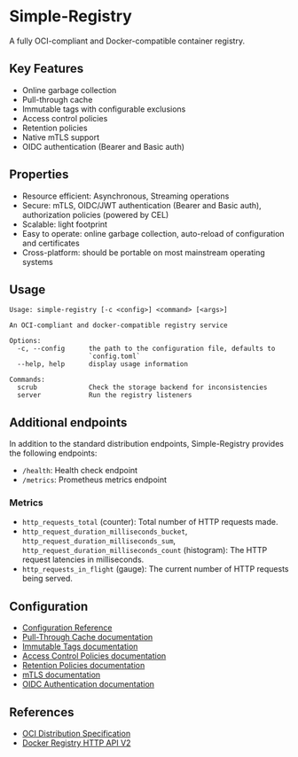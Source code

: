# Simple-Registry

A fully OCI-compliant and Docker-compatible container registry.

## Key Features

- Online garbage collection
- Pull-through cache
- Immutable tags with configurable exclusions
- Access control policies
- Retention policies
- Native mTLS support
- OIDC authentication (Bearer and Basic auth)

## Properties

- Resource efficient: Asynchronous, Streaming operations
- Secure: mTLS, OIDC/JWT authentication (Bearer and Basic auth), authorization policies (powered by CEL)
- Scalable: light footprint
- Easy to operate: online garbage collection, auto-reload of configuration and certificates
- Cross-platform: should be portable on most mainstream operating systems

## Usage

```
Usage: simple-registry [-c <config>] <command> [<args>]

An OCI-compliant and docker-compatible registry service

Options:
  -c, --config      the path to the configuration file, defaults to
                    `config.toml`
  --help, help      display usage information

Commands:
  scrub             Check the storage backend for inconsistencies
  server            Run the registry listeners

```

## Additional endpoints

In addition to the standard distribution endpoints, Simple-Registry provides the following endpoints:

- `/health`: Health check endpoint
- `/metrics`: Prometheus metrics endpoint

### Metrics

- `http_requests_total` (counter): Total number of HTTP requests made.
- `http_request_duration_milliseconds_bucket`, `http_request_duration_milliseconds_sum`, `http_request_duration_milliseconds_count` (histogram): The HTTP request latencies in milliseconds.
- `http_requests_in_flight` (gauge): The current number of HTTP requests being served.

## Configuration

- [Configuration Reference](doc/configuration-reference.md)
- [Pull-Through Cache documentation](doc/configure-pull-through-cache.md)
- [Immutable Tags documentation](doc/configure-immutable-tags.md)
- [Access Control Policies documentation](doc/configure-access-control-policies.md)
- [Retention Policies documentation](doc/configure-retention-policies.md)
- [mTLS documentation](doc/configure-mtls.md)
- [OIDC Authentication documentation](doc/oidc-authentication.md)

## References

- [OCI Distribution Specification](https://github.com/opencontainers/distribution-spec/blob/main/spec.md)
- [Docker Registry HTTP API V2](https://github.com/openshift/docker-distribution/blob/master/docs/spec/api.md)

